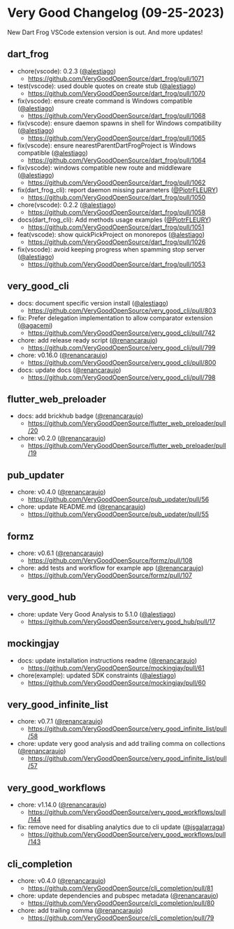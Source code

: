 # Very Good Changelog (09-25-2023)

New Dart Frog VSCode extension version is out. And more updates!

## dart_frog

- chore(vscode): 0.2.3 ([@alestiago](https://github.com/alestiago))
  - https://github.com/VeryGoodOpenSource/dart_frog/pull/1071
- test(vscode): used double quotes on create stub ([@alestiago](https://github.com/alestiago))
  - https://github.com/VeryGoodOpenSource/dart_frog/pull/1070
- fix(vscode): ensure create command is Windows compatible ([@alestiago](https://github.com/alestiago))
  - https://github.com/VeryGoodOpenSource/dart_frog/pull/1068
- fix(vscode): ensure daemon spawns in shell for Windows compatibility ([@alestiago](https://github.com/alestiago))
  - https://github.com/VeryGoodOpenSource/dart_frog/pull/1065
- fix(vscode): ensure nearestParentDartFrogProject is Windows compatible ([@alestiago](https://github.com/alestiago))
  - https://github.com/VeryGoodOpenSource/dart_frog/pull/1064
- fix(vscode): windows compatible new route and middleware ([@alestiago](https://github.com/alestiago))
  - https://github.com/VeryGoodOpenSource/dart_frog/pull/1062
- fix(dart_frog_cli): report daemon missing parameters ([@PiotrFLEURY](https://github.com/PiotrFLEURY))
  - https://github.com/VeryGoodOpenSource/dart_frog/pull/1050
- chore(vscode): 0.2.2 ([@alestiago](https://github.com/alestiago))
  - https://github.com/VeryGoodOpenSource/dart_frog/pull/1058
- docs(dart_frog_cli): Add methods usage examples ([@PiotrFLEURY](https://github.com/PiotrFLEURY))
  - https://github.com/VeryGoodOpenSource/dart_frog/pull/1051
- feat(vscode): show quickPickProject on monorepos ([@alestiago](https://github.com/alestiago))
  - https://github.com/VeryGoodOpenSource/dart_frog/pull/1026
- fix(vscode): avoid keeping progress when spamming stop server ([@alestiago](https://github.com/alestiago))
  - https://github.com/VeryGoodOpenSource/dart_frog/pull/1053

## very_good_cli

- docs: document specific version install ([@alestiago](https://github.com/alestiago))
  - https://github.com/VeryGoodOpenSource/very_good_cli/pull/803
- fix: Prefer delegation implementation to allow comparator extension ([@agacemi](https://github.com/agacemi))
  - https://github.com/VeryGoodOpenSource/very_good_cli/pull/742
- chore: add release ready script ([@renancaraujo](https://github.com/renancaraujo))
  - https://github.com/VeryGoodOpenSource/very_good_cli/pull/799
- chore: v0.16.0 ([@renancaraujo](https://github.com/renancaraujo))
  - https://github.com/VeryGoodOpenSource/very_good_cli/pull/800
- docs: update docs ([@renancaraujo](https://github.com/renancaraujo))
  - https://github.com/VeryGoodOpenSource/very_good_cli/pull/798

## flutter_web_preloader

- docs: add brickhub badge ([@renancaraujo](https://github.com/renancaraujo))
  - https://github.com/VeryGoodOpenSource/flutter_web_preloader/pull/20
- chore: v0.2.0 ([@renancaraujo](https://github.com/renancaraujo))
  - https://github.com/VeryGoodOpenSource/flutter_web_preloader/pull/19

## pub_updater

- chore: v0.4.0 ([@renancaraujo](https://github.com/renancaraujo))
  - https://github.com/VeryGoodOpenSource/pub_updater/pull/56
- chore: update README.md ([@renancaraujo](https://github.com/renancaraujo))
  - https://github.com/VeryGoodOpenSource/pub_updater/pull/55

## formz

- chore: v0.6.1 ([@renancaraujo](https://github.com/renancaraujo))
  - https://github.com/VeryGoodOpenSource/formz/pull/108
- chore: add tests and workflow for example app ([@renancaraujo](https://github.com/renancaraujo))
  - https://github.com/VeryGoodOpenSource/formz/pull/107

## very_good_hub

- chore: update Very Good Analysis to 5.1.0 ([@alestiago](https://github.com/alestiago))
  - https://github.com/VeryGoodOpenSource/very_good_hub/pull/17

## mockingjay

- docs: update installation instructions readme ([@renancaraujo](https://github.com/renancaraujo))
  - https://github.com/VeryGoodOpenSource/mockingjay/pull/61
- chore(example): updated SDK constraints ([@alestiago](https://github.com/alestiago))
  - https://github.com/VeryGoodOpenSource/mockingjay/pull/60

## very_good_infinite_list

- chore: v0.7.1 ([@renancaraujo](https://github.com/renancaraujo))
  - https://github.com/VeryGoodOpenSource/very_good_infinite_list/pull/58
- chore: update very good analysis and add trailing comma on collections ([@renancaraujo](https://github.com/renancaraujo))
  - https://github.com/VeryGoodOpenSource/very_good_infinite_list/pull/57

## very_good_workflows

- chore: v1.14.0 ([@renancaraujo](https://github.com/renancaraujo))
  - https://github.com/VeryGoodOpenSource/very_good_workflows/pull/144
- fix: remove need for disabling analytics due to cli update ([@jsgalarraga](https://github.com/jsgalarraga))
  - https://github.com/VeryGoodOpenSource/very_good_workflows/pull/143

## cli_completion

- chore: v0.4.0 ([@renancaraujo](https://github.com/renancaraujo))
  - https://github.com/VeryGoodOpenSource/cli_completion/pull/81
- chore: update dependencies and pubspec metadata ([@renancaraujo](https://github.com/renancaraujo))
  - https://github.com/VeryGoodOpenSource/cli_completion/pull/80
- chore: add trailing comma ([@renancaraujo](https://github.com/renancaraujo))
  - https://github.com/VeryGoodOpenSource/cli_completion/pull/79
